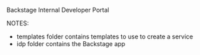 Backstage Internal Developer Portal

NOTES:
  * templates folder contains templates to use to create a service 
  * idp folder contains the Backstage app